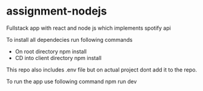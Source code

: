 # assignment-nodejs
Fullstack app with react and node js which implements spotify api

To install all dependecies run following commands
* On root directory
npm install
* CD into client directory
npm install

This repo also includes .env file but on actual project dont add it to the repo.

To run the app use following command
npm run dev

